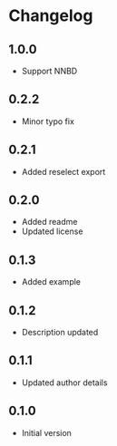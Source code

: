 # Changelog

## 1.0.0

- Support NNBD

## 0.2.2

- Minor typo fix

## 0.2.1

- Added reselect export

## 0.2.0

- Added readme
- Updated license

## 0.1.3

- Added example

## 0.1.2

- Description updated

## 0.1.1

- Updated author details

## 0.1.0

- Initial version
